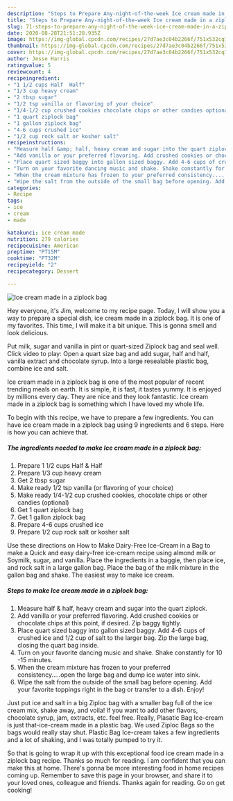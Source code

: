 ```yaml
---
description: "Steps to Prepare Any-night-of-the-week Ice cream made in a ziplock bag"
title: "Steps to Prepare Any-night-of-the-week Ice cream made in a ziplock bag"
slug: 71-steps-to-prepare-any-night-of-the-week-ice-cream-made-in-a-ziplock-bag
date: 2020-08-28T21:51:28.935Z
image: https://img-global.cpcdn.com/recipes/27d7ae3c04b2266f/751x532cq70/ice-cream-made-in-a-ziplock-bag-recipe-main-photo.jpg
thumbnail: https://img-global.cpcdn.com/recipes/27d7ae3c04b2266f/751x532cq70/ice-cream-made-in-a-ziplock-bag-recipe-main-photo.jpg
cover: https://img-global.cpcdn.com/recipes/27d7ae3c04b2266f/751x532cq70/ice-cream-made-in-a-ziplock-bag-recipe-main-photo.jpg
author: Jesse Harris
ratingvalue: 5
reviewcount: 4
recipeingredient:
- "1 1/2 cups Half  Half"
- "1/3 cup heavy cream"
- "2 tbsp sugar"
- "1/2 tsp vanilla or flavoring of your choice"
- "1/4-1/2 cup crushed cookies chocolate chips or other candies optional"
- "1 quart ziplock bag"
- "1 gallon ziplock bag"
- "4-6 cups crushed ice"
- "1/2 cup rock salt or kosher salt"
recipeinstructions:
- "Measure half &amp; half, heavy cream and sugar into the quart ziplock."
- "Add vanilla or your preferred flavoring. Add crushed cookies or chocolate chips at this point, if desired. Zip baggy tightly."
- "Place quart sized baggy into gallon sized baggy. Add 4-6 cups of crushed ice and 1/2 cup of salt to the larger bag. Zip the large bag, closing the quart bag inside."
- "Turn on your favorite dancing music and shake. Shake constantly for 10 -15 minutes."
- "When the cream mixture has frozen to your preferred consistency.....open the large bag and dump ice water into sink."
- "Wipe the salt from the outside of the small bag before opening. Add your favorite toppings right in the bag or transfer to a dish. Enjoy!"
categories:
- Recipe
tags:
- ice
- cream
- made

katakunci: ice cream made 
nutrition: 279 calories
recipecuisine: American
preptime: "PT15M"
cooktime: "PT32M"
recipeyield: "2"
recipecategory: Dessert

---
```



![Ice cream made in a ziplock bag](https://img-global.cpcdn.com/recipes/27d7ae3c04b2266f/751x532cq70/ice-cream-made-in-a-ziplock-bag-recipe-main-photo.jpg)

Hey everyone, it's Jim, welcome to my recipe page. Today, I will show you a way to prepare a special dish, ice cream made in a ziplock bag. It is one of my favorites. This time, I will make it a bit unique. This is gonna smell and look delicious.

Put milk, sugar and vanilla in pint or quart-sized Ziplock bag and seal well. Click video to play: Open a quart size bag and add sugar, half and half, vanilla extract and chocolate syrup. Into a large resealable plastic bag, combine ice and salt.

Ice cream made in a ziplock bag is one of the most popular of recent trending meals on earth. It is simple, it is fast, it tastes yummy. It is enjoyed by millions every day. They are nice and they look fantastic. Ice cream made in a ziplock bag is something which I have loved my whole life.


To begin with this recipe, we have to prepare a few ingredients. You can have ice cream made in a ziplock bag using 9 ingredients and 6 steps. Here is how you can achieve that.

<!--inarticleads1-->

##### The ingredients needed to make Ice cream made in a ziplock bag:

1. Prepare 1 1/2 cups Half &amp; Half
1. Prepare 1/3 cup heavy cream
1. Get 2 tbsp sugar
1. Make ready 1/2 tsp vanilla (or flavoring of your choice)
1. Make ready 1/4-1/2 cup crushed cookies, chocolate chips or other candies (optional)
1. Get 1 quart ziplock bag
1. Get 1 gallon ziplock bag
1. Prepare 4-6 cups crushed ice
1. Prepare 1/2 cup rock salt or kosher salt


Use these directions on How to Make Dairy-Free Ice-Cream in a Bag to make a Quick and easy dairy-free ice-cream recipe using almond milk or Soymilk, sugar, and vanilla. Place the ingredients in a baggie, then place ice, and rock salt in a large gallon bag. Place the bag of the milk mixture in the gallon bag and shake. The easiest way to make ice cream. 

<!--inarticleads2-->

##### Steps to make Ice cream made in a ziplock bag:

1. Measure half &amp; half, heavy cream and sugar into the quart ziplock.
1. Add vanilla or your preferred flavoring. Add crushed cookies or chocolate chips at this point, if desired. Zip baggy tightly.
1. Place quart sized baggy into gallon sized baggy. Add 4-6 cups of crushed ice and 1/2 cup of salt to the larger bag. Zip the large bag, closing the quart bag inside.
1. Turn on your favorite dancing music and shake. Shake constantly for 10 -15 minutes.
1. When the cream mixture has frozen to your preferred consistency.....open the large bag and dump ice water into sink.
1. Wipe the salt from the outside of the small bag before opening. Add your favorite toppings right in the bag or transfer to a dish. Enjoy!


Just put ice and salt in a big Ziploc bag with a smaller bag full of the ice cream mix, shake away, and voila! If you want to add other flavors, chocolate syrup, jam, extracts, etc. feel free. Really, Plasatic Bag Ice-cream is just that-ice-cream made in a plastic bag. We used Ziploc Bags so the bags would really stay shut. Plastic Bag Ice-cream takes a few ingredients and a lot of shaking, and I was totally pumped to try it. 

So that is going to wrap it up with this exceptional food ice cream made in a ziplock bag recipe. Thanks so much for reading. I am confident that you can make this at home. There's gonna be more interesting food in home recipes coming up. Remember to save this page in your browser, and share it to your loved ones, colleague and friends. Thanks again for reading. Go on get cooking!
